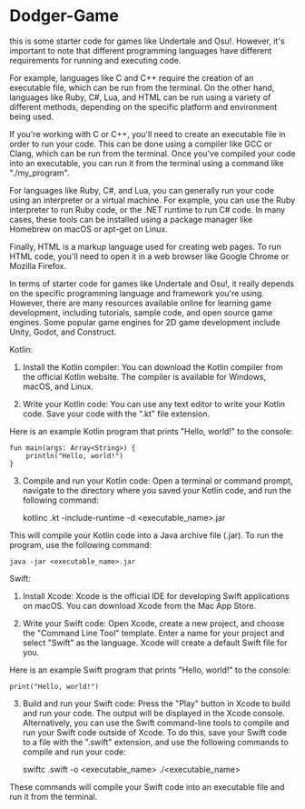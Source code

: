 # Dodger-Game
this is some starter code for games like Undertale and Osu!. However, it's important to note that different programming languages have different requirements for running and executing code.

For example, languages like C and C++ require the creation of an executable file, which can be run from the terminal. On the other hand, languages like Ruby, C#, Lua, and HTML can be run using a variety of different methods, depending on the specific platform and environment being used.

If you're working with C or C++, you'll need to create an executable file in order to run your code. This can be done using a compiler like GCC or Clang, which can be run from the terminal. Once you've compiled your code into an executable, you can run it from the terminal using a command like "./my_program".

For languages like Ruby, C#, and Lua, you can generally run your code using an interpreter or a virtual machine. For example, you can use the Ruby interpreter to run Ruby code, or the .NET runtime to run C# code. In many cases, these tools can be installed using a package manager like Homebrew on macOS or apt-get on Linux.

Finally, HTML is a markup language used for creating web pages. To run HTML code, you'll need to open it in a web browser like Google Chrome or Mozilla Firefox.

In terms of starter code for games like Undertale and Osu!, it really depends on the specific programming language and framework you're using. However, there are many resources available online for learning game development, including tutorials, sample code, and open source game engines. Some popular game engines for 2D game development include Unity, Godot, and Construct.


Kotlin:

1. Install the Kotlin compiler: You can download the Kotlin compiler from the official Kotlin website. The compiler is available for Windows, macOS, and Linux.

2. Write your Kotlin code: You can use any text editor to write your Kotlin code. Save your code with the ".kt" file extension.

  Here is an example Kotlin program that prints "Hello, world!" to the console:

    fun main(args: Array<String>) {
        println("Hello, world!")
    }

3. Compile and run your Kotlin code: Open a terminal or command prompt, navigate to the directory where you saved your Kotlin code, and run the following command:
  
    kotlinc <filename>.kt -include-runtime -d <executable_name>.jar
  
  This will compile your Kotlin code into a Java archive file (.jar). To run the program, use the following command:
  
    java -jar <executable_name>.jar

Swift:

1. Install Xcode: Xcode is the official IDE for developing Swift applications on macOS. You can download Xcode from the Mac App Store.

2. Write your Swift code: Open Xcode, create a new project, and choose the "Command Line Tool" template. Enter a name for your project and select "Swift" as the language. Xcode will create a default Swift file for you.

  Here is an example Swift program that prints "Hello, world!" to the console:
  
    print("Hello, world!")

3. Build and run your Swift code: Press the "Play" button in Xcode to build and run your code. The output will be displayed in the Xcode console.
  Alternatively, you can use the Swift command-line tools to compile and run your Swift code outside of Xcode. To do this, save your Swift code to a file with the ".swift" extension, and use the following commands to compile and run your code:
  
    swiftc <filename>.swift -o <executable_name>
  ./<executable_name>

These commands will compile your Swift code into an executable file and run it from the terminal.
